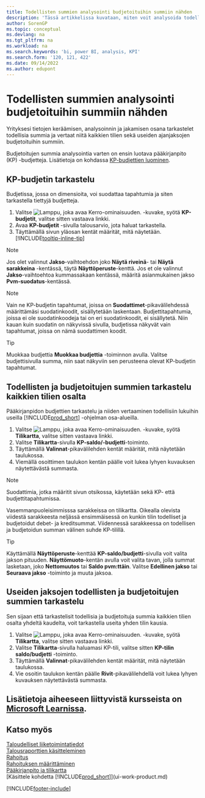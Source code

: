 ```yaml
---
title: Todellisten summien analysointi budjetoituihin summiin nähden
description: 'Tässä artikkelissa kuvataan, miten voit analysoida todellisia summia budjetoituihin summiin verrattuna, jotta voit kerätä, analysoida ja jakaa yrityksesi tietoja.'
author: SorenGP
ms.topic: conceptual
ms.devlang: na
ms.tgt_pltfrm: na
ms.workload: na
ms.search.keywords: 'bi, power BI, analysis, KPI'
ms.search.form: '120, 121, 422'
ms.date: 09/14/2022
ms.author: edupont
---
```

# <a name="analyze-actual-amounts-versus-budgeted-amounts" />Todellisten summien analysointi budjetoituihin summiin nähden

Yrityksesi tietojen keräämisen, analysoinnin ja jakamisen osana tarkastelet todellisia summia ja vertaat niitä kaikkien tilien sekä useiden ajanjaksojen budjetoituihin summiin.

Budjetoitujen summia analysointia varten on ensin luotava pääkirjanpito (KP) -budjetteja. Lisätietoja on kohdassa [KP-budjettien luominen](finance-how-create-budgets.md).

## <a name="view-a-gl-budget" />KP-budjetin tarkastelu

Budjetissa, jossa on dimensioita, voi suodattaa tapahtumia ja siten tarkastella tiettyjä budjetteja.

1. Valitse ![Lamppu, joka avaa Kerro-ominaisuuden.](media/ui-search/search_small.png "Kerro, mitä haluat tehdä") -kuvake, syötä **KP-budjetit**, valitse sitten vastaava linkki.
2. Avaa **KP-budjetit** -sivulla talousarvio, jota haluat tarkastella.  
3. Täyttämällä sivun yläosan kentät määrität, mitä näytetään. [!INCLUDE[tooltip-inline-tip](includes/tooltip-inline-tip_md.md)]

> [!NOTE]  
> Jos olet valinnut **Jakso**-vaihtoehdon joko **Näytä riveinä**- tai **Näytä sarakkeina** -kentässä, täytä **Näyttöperuste**-kenttä. Jos et ole valinnut **Jakso**-vaihtoehtoa kummassakaan kentässä, määritä asianmukainen jakso **Pvm-suodatus**-kentässä.  

> [!NOTE]  
> Vain ne KP-budjetin tapahtumat, joissa on **Suodattimet**-pikavälilehdessä määrittämäsi suodatinkoodit, sisällytetään laskentaan. Budjettitapahtumia, joissa ei ole suodatinkoodeja tai on eri suodatinkoodit, ei sisällytetä. Niin kauan kuin suodatin on näkyvissä sivulla, budjetissa näkyvät vain tapahtumat, joissa on nämä suodattimen koodit.  

> [!TIP]  
> Muokkaa budjettia **Muokkaa budjettia** -toiminnon avulla. Valitse budjettisivulla summa, niin saat näkyviin sen perusteena olevat KP-budjetin tapahtumat.

## <a name="view-actual-and-budgeted-amounts-for-all-accounts" />Todellisten ja budjetoitujen summien tarkastelu kaikkien tilien osalta

Pääkirjanpidon budjettien tarkastelu ja niiden vertaaminen todellisiin lukuihin useilla [!INCLUDE[prod_short](includes/prod_short.md)] -ohjelman osa-alueilla.

1. Valitse ![Lamppu, joka avaa Kerro-ominaisuuden.](media/ui-search/search_small.png "Kerro, mitä haluat tehdä") -kuvake, syötä **Tilikartta**, valitse sitten vastaava linkki.  
2. Valitse **Tilikartta**-sivulla **KP-saldo/-budjetti**-toiminto.
3. Täyttämällä **Valinnat**-pikavälilehden kentät määrität, mitä näytetään taulukossa.  
4. Viemällä osoittimen taulukon kentän päälle voit lukea lyhyen kuvauksen näytettävästä summasta.

> [!NOTE]  
> Suodattimia, jotka määritit sivun otsikossa, käytetään sekä KP- että budjettitapahtumissa.

Vasemmanpuoleisimmisssa sarakkeissa on tilikartta. Oikealla olevista viidestä sarakkeesta neljässä ensimmäisessä on kunkin tilin todelliset ja budjetoidut debet- ja kreditsummat. Viidennessä sarakkeessa on todellisen ja budjetoidun summan välinen suhde KP-tilillä.  

> [!TIP]  
> Käyttämällä **Näyttöperuste**-kenttää **KP-saldo/budjetti**-sivulla voit valita jakson pituuden. **Näyttömuoto**-kentän avulla voit valita tavan, jolla summat lasketaan, joko **Nettomuutos** tai **Saldo pvm:ttäin**. Valitse **Edellinen jakso** tai **Seuraava jakso** -toiminto ja muuta jaksoa.  

## <a name="to-view-actual-and-budgeted-amounts-for-several-periods" />Useiden jaksojen todellisten ja budjetoitujen summien tarkastelu

Sen sijaan että tarkastelisit todellisia ja budjetoituja summia kaikkien tilien osalta yhdeltä kaudelta, voit tarkastella useita yhden tilin kausia.  

1. Valitse ![Lamppu, joka avaa Kerro-ominaisuuden.](media/ui-search/search_small.png "Kerro, mitä haluat tehdä") -kuvake, syötä **Tilikartta**, valitse sitten vastaava linkki.  
2. Valitse **Tilikartta**-sivulla haluamasi KP-tili, valitse sitten **KP-tilin saldo/budjetti** -toiminto.  
3. Täyttämällä **Valinnat**-pikavälilehden kentät määrität, mitä näytetään taulukossa.  
4. Vie osoitin taulukon kentän päälle **Rivit**-pikavälilehdellä voit lukea lyhyen kuvauksen näytettävästä summasta.  

## <a name="see-related-training-at-microsoft-learnlearnmodulesbudgets-exchange-rates-dynamics--business-centralindex" />Lisätietoja aiheeseen liittyvistä kursseista on [Microsoft Learnissa](/learn/modules/budgets-exchange-rates-dynamics-365-business-central/index).

## <a name="see-also" />Katso myös

[Taloudelliset liiketoimintatiedot](bi.md)  
[Talousraporttien käsitteleminen](bi-how-work-account-schedule.md)  
[Rahoitus](finance.md)  
[Rahoituksen määrittäminen](finance-setup-finance.md)  
[Pääkirjanpito ja tilikartta](finance-general-ledger.md)  
[Käsittele kohdetta [!INCLUDE[prod_short](includes/prod_short.md)]](ui-work-product.md)  

[!INCLUDE[footer-include](includes/footer-banner.md)]
